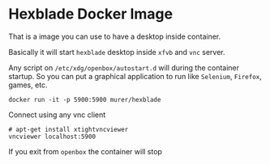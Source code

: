# Hexblade Docker Image

That is a image you can use to have a desktop inside container.

Basically it will start ``hexblade`` desktop inside ``xfvb`` and ``vnc`` server.

Any script on ``/etc/xdg/openbox/autostart.d`` will during the container startup. So you can put a graphical application to run like ``Selenium``, ``Firefox``, games, etc.

```shell
docker run -it -p 5900:5900 murer/hexblade
```

Connect using any vnc client

```shell
# apt-get install xtightvncviewer
vncviewer localhost:5900
```

If you exit from ``openbox`` the container will stop
